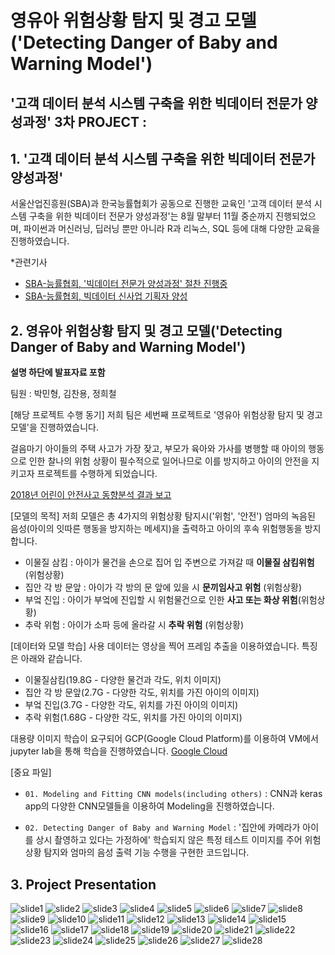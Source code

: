 # <br/> 영유아 위험상황 탐지 및 경고 모델('Detecting Danger of Baby and Warning Model')
## '고객 데이터 분석 시스템 구축을 위한 빅데이터 전문가 양성과정' 3차 PROJECT : 
  
## 1. '고객 데이터 분석 시스템 구축을 위한 빅데이터 전문가 양성과정'

서울산업진흥원(SBA)과 한국능률협회가 공동으로 진행한 교육인 '고객 데이터 분석 시스템 구축을 위한 빅데이터 전문가 양성과정'는 8월 말부터 11월 중순까지 진행되었으며, 파이썬과 머신러닝, 딥러닝 뿐만 아니라 R과 리눅스, SQL 등에 대해 다양한 교육을 진행하였습니다.

*관련기사
- [SBA-능률협회, '빅데이터 전문가 양성과정' 절찬 진행중](https://m.etnews.com/20191115000103?obj=Tzo4OiJzdGRDbGFzcyI6Mjp7czo3OiJyZWZlcmVyIjtOO3M6NzoiZm9yd2FyZCI7czoxMzoid2ViIHRvIG1vYmlsZSI7fQ%3D%3D)
- [SBA-능률협회, 빅데이터 신사업 기획자 양성](https://www.dailygrid.net/news/articleView.html?idxno=306146)

## 2. 영유아 위험상황 탐지 및 경고 모델('Detecting Danger of Baby and Warning Model')
**설명 하단에 발표자료 포함**

팀원 : 박민형, 김찬용, 정희철

[해당 프로젝트 수행 동기]
저희 팀은 세번째 프로젝트로 '영유아 위험상황 탐지 및 경고 모델'을 진행하였습니다.

걸음마기 아이들의 주택 사고가 가장 잦고, 부모가 육아와 가사를 병행할 때 아이의 행동으로 인한 찰나의 위험 상황이 필수적으로 일어나므로 이를 방지하고 아이의 안전을 지키고자 프로젝트를 수행하게 되었습니다.  

[2018년 어린이 안전사고 동향분석 결과 보고](https://www.kca.go.kr/home/board/download.do?menukey=4062&fno=10024005&bid=00000146&did=1002809259)

[모델의 목적]
저희 모델은 총 4가지의 위험상황 탐지시('위험', '안전') 엄마의 녹음된 음성(아이의 잇따른 행동을 방지하는 메세지)을 출력하고 아이의 후속 위험행동을 방지합니다.

- 이물질 삼킴 : 아이가 물건을 손으로 집어 입 주변으로 가져갈 때 **이물질 삼킴위험** (위험상황)
- 집안 각 방 문앞 : 아이가 각 방의 문 앞에 있을 시 **문끼임사고 위험** (위험상황)
- 부엌 진입 : 아이가 부엌에 진입할 시 위험물건으로 인한 **사고 또는 화상 위험**(위험상황)
- 추락 위험 : 아이가 소파 등에 올라갈 시 **추락 위험** (위험상황)

[데이터와 모델 학습]
사용 데이터는 영상을 찍어 프레임 추출을 이용하였습니다. 특징은 아래와 같습니다.

- 이물질삼킴(19.8G - 다양한 물건과 각도, 위치 이미지)
- 집안 각 방 문앞(2.7G - 다양한 각도, 위치를 가진 아이의 이미지)
- 부엌 진입(3.7G - 다양한 각도, 위치를 가진 아이의 이미지)
- 추락 위험(1.68G - 다양한 각도, 위치를 가진 아이의 이미지)


대용량 이미지 학습이 요구되어 GCP(Google Cloud Platform)를 이용하여 VM에서 jupyter lab을 통해 학습을 진행하였습니다. 
[Google Cloud](https://cloud.google.com/)


[중요 파일]
- `01. Modeling and Fitting CNN models(including others)` : CNN과 keras app의 다양한 CNN모델들을 이용하여 Modeling을 진행하였습니다.
  
- `02. Detecting Danger of Baby and Warning Model` : '집안에 카메라가 아이를 상시 촬영하고 있다는 가정하에' 학습되지 않은 특정 테스트 이미지를 주어 위험상황 탐지와 엄마의 음성 출력 기능 수행을 구현한 코드입니다.

## 3. Project Presentation

![slide1](./images/slide1.png)
![slide2](./images/slide2.png)
![slide3](./images/slide3.png)
![slide4](/images/slide4.png)
![slide5](/images/slide5.png)
![slide6](/images/slide6.png)
![slide7](/images/slide7.png)
![slide8](/images/slide8.png)
![slide9](/images/slide9.png)
![slide10](/images/slide10.png)
![slide11](/images/slide11.png)
![slide12](/images/slide12.png)
![slide13](/images/slide13.png)
![slide14](/images/slide14.png)
![slide15](/images/slide15.png)
![slide16](/images/slide16.png)
![slide17](/images/slide17.png)
![slide18](/images/slide18.png)
![slide19](/images/slide19.png)
![slide20](/images/slide20.png)
![slide21](/images/slide21.png)
![slide22](/images/slide22.png)
![slide23](/images/slide23.png)
![slide24](/images/slide24.png)
![slide25](/images/slide25.png)
![slide26](/images/slide26.png)
![slide27](/images/slide27.png)
![slide28](/images/slide28.png)
